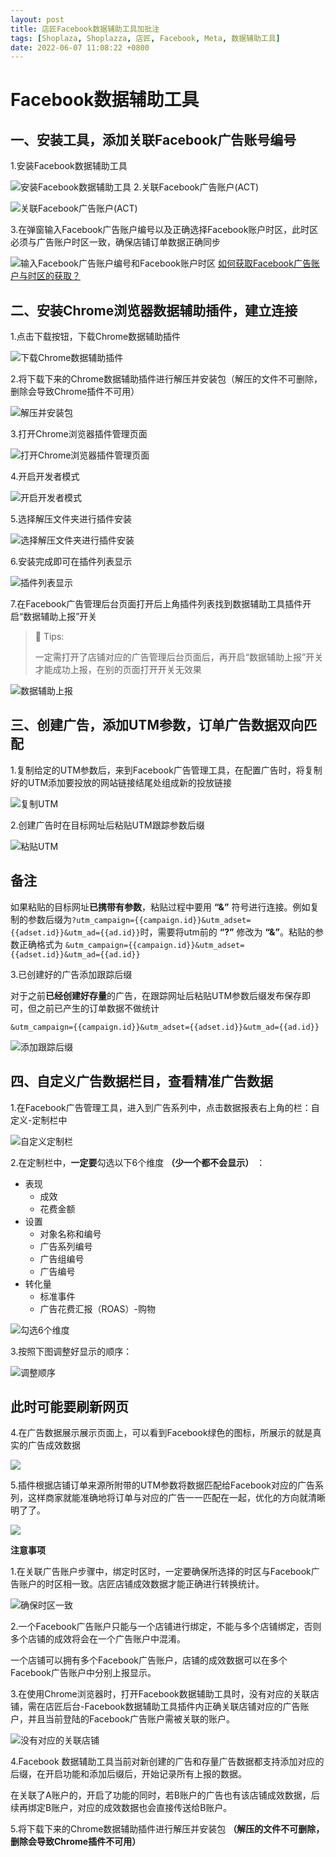 ```yaml
---
layout: post
title: 店匠Facebook数据辅助工具加批注
tags: [Shoplaza, Shoplazza, 店匠, Facebook, Meta, 数据辅助工具]
date: 2022-06-07 11:08:22 +0800
---
```

# Facebook数据辅助工具

## 一、安装工具，添加关联Facebook广告账号编号

1.安装Facebook数据辅助工具

![安装Facebook数据辅助工具](https://helpcenter.shoplazza.com/hc/article_attachments/4409408773529/unnamed__2_.png)
2.关联Facebook广告账户(ACT)

![关联Facebook广告账户(ACT)](https://helpcenter.shoplazza.com/hc/article_attachments/4409400542361/unnamed__3_.png)

3.在弹窗输入Facebook广告账户编号以及正确选择Facebook账户时区，此时区必须与广告账户时区一致，确保店铺订单数据正确同步

![输入Facebook广告账户编号和Facebook账户时区](https://helpcenter.shoplazza.com/hc/article_attachments/4409348882841/image-2.png)
[如何获取Facebook广告账户与时区的获取？](https://helpcenter.shoplazza.com/hc/zh-cn/articles/4409263121049)

## 二、安装Chrome浏览器数据辅助插件，建立连接

1.点击下载按钮，下载Chrome数据辅助插件

![下载Chrome数据辅助插件](https://helpcenter.shoplazza.com/hc/article_attachments/4409400544281/unnamed__4_.png)

2.将下载下来的Chrome数据辅助插件进行解压并安装包（解压的文件不可删除，删除会导致Chrome插件不可用）

![解压并安装包](https://helpcenter.shoplazza.com/hc/article_attachments/4409342018585/image-4.png)

3.打开Chrome浏览器插件管理页面

![打开Chrome浏览器插件管理页面](https://helpcenter.shoplazza.com/hc/article_attachments/4409348883097/image-5.png)

4.开启开发者模式

![开启开发者模式](https://helpcenter.shoplazza.com/hc/article_attachments/4409358002329/image-6.png)

5.选择解压文件夹进行插件安装

![选择解压文件夹进行插件安装](https://helpcenter.shoplazza.com/hc/article_attachments/4409348883353/image-7.png)

6.安装完成即可在插件列表显示

![插件列表显示](https://helpcenter.shoplazza.com/hc/article_attachments/4409358003481/image-8.png)

7.在Facebook广告管理后台页面打开后上角插件列表找到数据辅助工具插件开启“数据辅助上报”开关

> 📘 Tips:
> 
> 一定需打开了店铺对应的广告管理后台页面后，再开启“数据辅助上报”开关才能成功上报，在别的页面打开开关无效果

![数据辅助上报](https://helpcenter.shoplazza.com/hc/article_attachments/4409358003737/image-9.png)

## 三、创建广告，添加UTM参数，订单广告数据双向匹配

1.复制给定的UTM参数后，来到Facebook广告管理工具，在配置广告时，将复制好的UTM添加要投放的网站链接结尾处组成新的投放链接

![复制UTM](https://helpcenter.shoplazza.com/hc/article_attachments/4409358003225/image-10.png)

2.创建广告时在目标网址后粘贴UTM跟踪参数后缀

![粘贴UTM](https://helpcenter.shoplazza.com/hc/article_attachments/4409348884249/image-11.png)

## **备注**

如果粘贴的目标网址**已携带有参数**，粘贴过程中要用 **“&”** 符号进行连接。例如复制的参数后缀为```?utm_campaign={{campaign.id}}&utm_adset={{adset.id}}&utm_ad={{ad.id}}```时，需要将utm前的 **“?”** 修改为 **“&”**。粘贴的参数正确格式为 ```&utm_campaign={{campaign.id}}&utm_adset={{adset.id}}&utm_ad={{ad.id}}```

3.已创建好的广告添加跟踪后缀

对于之前**已经创建好存量**的广告，在跟踪网址后粘贴UTM参数后缀发布保存即可，但之前已产生的订单数据不做统计

```&utm_campaign={{campaign.id}}&utm_adset={{adset.id}}&utm_ad={{ad.id}}```

![添加跟踪后缀](https://helpcenter.shoplazza.com/hc/article_attachments/4409348884889/image-12.png)

## 四、自定义广告数据栏目，查看精准广告数据

1.在Facebook广告管理工具，进入到广告系列中，点击数据报表右上角的栏：自定义-定制栏中

![自定义定制栏](https://helpcenter.shoplazza.com/hc/article_attachments/4409342019737/image-13.png)

2.在定制栏中，**一定要**勾选以下6个维度 **（少一个都不会显示）** ：

* 表现
  * 成效
  * 花费金额
* 设置
  * 对象名称和编号
  * 广告系列编号
  * 广告组编号
  * 广告编号
* 转化量
  * 标准事件
  * 广告花费汇报（ROAS）-购物

![勾选6个维度](https://helpcenter.shoplazza.com/hc/article_attachments/4409348884633/image-14.png)

3.按照下图调整好显示的顺序：

![调整顺序](https://helpcenter.shoplazza.com/hc/article_attachments/4409342019353/image-15.png)

## **此时可能要刷新网页**

4.在广告数据展示展示页面上，可以看到Facebook绿色的图标，所展示的就是真实的广告成效数据

![](https://helpcenter.shoplazza.com/hc/article_attachments/4409404261657/unnamed__5_.png)

5.插件根据店铺订单来源所附带的UTM参数将数据匹配给Facebook对应的广告系列，这样商家就能准确地将订单与对应的广告一一匹配在一起，优化的方向就清晰明了了。

![](https://helpcenter.shoplazza.com/hc/article_attachments/4409342020377/image-17.png)

**注意事项**

1.在关联广告账户步骤中，绑定时区时，一定要确保所选择的时区与Facebook广告账户的时区相一致。店匠店铺成效数据才能正确进行转换统计。

![确保时区一致](https://helpcenter.shoplazza.com/hc/article_attachments/4409348882841/image-2.png)

2.一个Facebook广告账户只能与一个店铺进行绑定，不能与多个店铺绑定，否则多个店铺的成效将会在一个广告账户中混淆。

一个店铺可以拥有多个Facebook广告账户，店铺的成效数据可以在多个Facebook广告账户中分别上报显示。

3.在使用Chrome浏览器时，打开Facebook数据辅助工具时，没有对应的关联店铺，需在店匠后台-Facebook数据辅助工具插件内正确关联店铺对应的广告账户，并且当前登陆的Facebook广告账户需被关联的账户。

![没有对应的关联店铺](https://helpcenter.shoplazza.com/hc/article_attachments/4409348885145/image-18.png)

4.Facebook 数据辅助工具当前对新创建的广告和存量广告数据都支持添加对应的后缀，在开启功能和添加后缀后，开始记录所有上报的数据。

在关联了A账户的，开启了功能的同时，若B账户的广告也有该店铺成效数据，后续再绑定B账户，对应的成效数据也会直接传送给B账户。

5.将下载下来的Chrome数据辅助插件进行解压并安装包 **（解压的文件不可删除，删除会导致Chrome插件不可用）**
